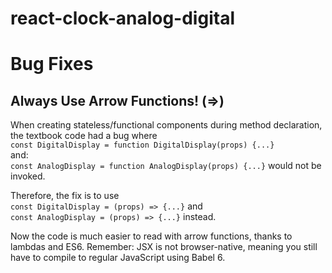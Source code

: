 # react-clock-analog-digital

# Bug Fixes
## Always Use Arrow Functions! (=>)

When creating stateless/functional components during method declaration, the textbook code had a bug where <br />
`const DigitalDisplay = function DigitalDisplay(props) {...}`<br /> 
and:<br /> 
`const AnalogDisplay = function AnalogDisplay(props) {...}` would not be invoked. 

Therefore, the fix is to use<br /> 
`const DigitalDisplay = (props) => {...}` and <br /> 
`const AnalogDisplay = (props) => {...}`
instead. <br /> 

Now the code is much easier to read with arrow functions, thanks to lambdas and ES6. 
Remember: JSX is not browser-native, meaning you still have to compile to regular JavaScript using Babel 6.
